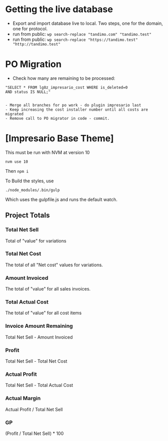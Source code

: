 # Getting the live database
- Export and import database live to local. Two steps, one for the domain, one for protocol.
- run from public: ```wp search-replace "tandimo.com" "tandimo.test" ```
- run from public: ```wp search-replace "https://tandimo.test" "http://tandimo.test"```

# PO Migration
- Check how many are remaining to be processed:
```
"SELECT * FROM lg8z_impresario_cost WHERE is_deleted=0
AND status IS NULL;"


- Merge all branches for po work - do plugin impresario last
- Keep increasing the cost installer number until all costs are migrated
- Remove call to PO migrator in code - commit.
```


# [Impresario Base Theme]

This must be run with NVM at version 10

```
nvm use 10
```

Then 
```npm i```

To Build the styles, use 

```
./node_modules/.bin/gulp
```

Which uses the gulpfile.js and runs the default watch.


## Project Totals 

### Total Net Sell 
Total of "value" for variations
### Total Net Cost
The total of all "Net cost" values for variations.
### Amount Invoiced
The total of "value" for all sales invoices.

### Total Actual Cost
The total of "value" for all cost items

### Invoice Amount Remaining
Total Net Sell - Amount Invoiced
### Profit
Total Net Sell - Total Net Cost

### Actual Profit
Total Net Sell - Total Actual Cost

### Actual Margin
Actual Profit / Total Net Sell

### GP
(Profit / Total Net Sell) * 100